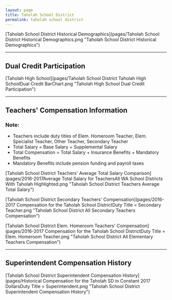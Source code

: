 ```yaml
---
layout: page
title: Taholah School District
permalink: taholah school district
---
```



[Taholah School District Historical Demographics](pages/Taholah School District Historical Demographics.png "Taholah School District Historical Demographics")

___

## Dual Credit Participation

[Taholah High School](pages/Taholah School District Taholah High SchoolDual Credit BarChart.png "Taholah High School Dual Credit Participation")


___

## Teachers' Compensation Information
### Note:
- Teachers include duty titles of Elem. Homeroom Teacher, Elem. Specialist Teacher, Other Teacher, Secondary Teacher
- Total Salary = Base Salary + Supplemental Salary
- Total Compensation = Total Salary + Insurance Benefits + Mandatory Benefits
- Mandatory Benefits include pension funding and payroll taxes

[Taholah School District Teachers' Average Total Salary Comparison](pages/2016-2017Average Total Salary for TeachersAll WA School Districts With Taholah Highlighted.png "Taholah School District Teachers Average Total Salary")

[Taholah School District Secondary Teachers' Compensation](pages/2016-2017 Compensation for the Taholah School DistrictDuty Title = Secondary Teacher.png "Taholah School District All Secondary Teachers Compensation")

[Taholah School District Elem. Homeroom Teachers' Compensation](pages/2016-2017 Compensation for the Taholah School DistrictDuty Title = Elem. Homeroom Teacher.png "Taholah School District All Elementary Teachers Compensation")


___

## Superintendent Compensation History

[Taholah School District Superintendent Compensation History](pages/Historical Compensation for the Taholah SD in Constant 2017 DollarsDuty Title = Superintendent.png "Taholah School District Superintendent Compensation History")


